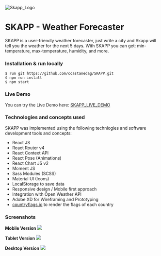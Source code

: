 ![Skapp_Logo](https://i.imgur.com/lgf1GR9.png)
# SKAPP - Weather Forecaster
SKAPP is a user-friendly weather forecaster, just write a city and Skapp will tell you the weather for the next 5 days. With SKAPP you can get: min-temperature, max-temperature, humidity, and more.

### Installation & run locally
```
$ run git https://github.com/ccastanedag/SKAPP.git
$ npm run install
$ npm start
```
### Live Demo
You can try the Live Demo here: [SKAPP_LIVE_DEMO](https://skapp-f17c5.firebaseapp.com/)

### Technologies and concepts used
SKAPP was implemented using the following technlogies and software development tools and concepts:
- React JS
- React Router v4
- React Context API
- React Pose (Animations)
- React Chart JS v2
- Moment JS
- Sass Modules (SCSS)
- Material UI (Icons)
- LocalStorage to save data
- Responsive design / Mobile first approach
- Integration with Open Weather API
- Adobe XD for Wireframing and Prototyping
- [countryflags.io](https://www.countryflags.io/) to render the flags of each country

### Screenshots
**Mobile Version**
![](https://i.imgur.com/A1XlD4b.png)

**Tablet Version**
![](https://i.imgur.com/NvAaLHI.png)

**Desktop Version**
![](https://i.imgur.com/Qbrzy4l.png)
